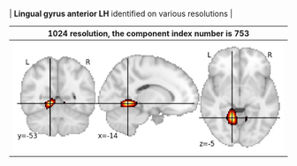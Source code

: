 


| **Lingual gyrus anterior LH** identified on various resolutions |

| 1024 resolution, the component index number is 753|  
|:---:|  
| ![Component 1024](../1024/final/753.jpg "From component 1024: Lingual gyrus anterior LH") |